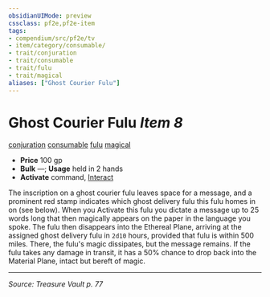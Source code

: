 ```yaml
---
obsidianUIMode: preview
cssclass: pf2e,pf2e-item
tags:
- compendium/src/pf2e/tv
- item/category/consumable/
- trait/conjuration
- trait/consumable
- trait/fulu
- trait/magical
aliases: ["Ghost Courier Fulu"]
---
```

# Ghost Courier Fulu *Item 8*  
[conjuration](conjuration.md "Conjuration School Trait")  [consumable](consumable.md "Consumable Item Trait")  [fulu](fulu-som.md "Fulu Item Trait")  [magical](magical.md "Magical Item Trait")  

- **Price** 100 gp
- **Bulk** —; **Usage** held in 2 hands
- **Activate** command, [Interact](interact.md)

The inscription on a ghost courier fulu leaves space for a message, and a prominent red stamp indicates which ghost delivery fulu this fulu homes in on (see below). When you Activate this fulu you dictate a message up to 25 words long that then magically appears on the paper in the language you spoke. The fulu then disappears into the Ethereal Plane, arriving at the assigned ghost delivery fulu in `2d10` hours, provided that fulu is within 500 miles. There, the fulu's magic dissipates, but the message remains. If the fulu takes any damage in transit, it has a 50% chance to drop back into the Material Plane, intact but bereft of magic.


---
*Source: Treasure Vault p. 77*